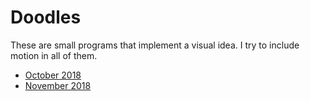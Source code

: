 # Doodles

These are small programs that implement a visual idea. I try to include motion in all of them.

- [October 2018](201810.md)
- [November 2018](201811.md)
